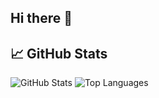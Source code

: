 ## Hi there 👋

## 📈 GitHub Stats
![GitHub Stats](https://github-readme-stats.vercel.app/api?username=yaiza612&show_icons=true&theme=radical)
![Top Languages](https://github-readme-stats.vercel.app/api/top-langs/?username=yaiza612&layout=compact&theme=radical)

<!--
**yaiza612/yaiza612** is a ✨ _special_ ✨ repository because its `README.md` (this file) appears on your GitHub profile.

Here are some ideas to get you started:

- 🔭 I’m currently working on ...
- 🌱 I’m currently learning ...
- 👯 I’m looking to collaborate on ...
- 🤔 I’m looking for help with ...
- 💬 Ask me about ...
- 📫 How to reach me: ...
- 😄 Pronouns: ...
- ⚡ Fun fact: ...
-->
